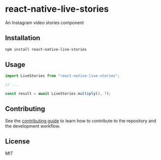 # react-native-live-stories

An Instagram video stories component

## Installation

```sh
npm install react-native-live-stories
```

## Usage

```js
import LiveStories from "react-native-live-stories";

// ...

const result = await LiveStories.multiply(3, 7);
```

## Contributing

See the [contributing guide](CONTRIBUTING.md) to learn how to contribute to the repository and the development workflow.

## License

MIT
